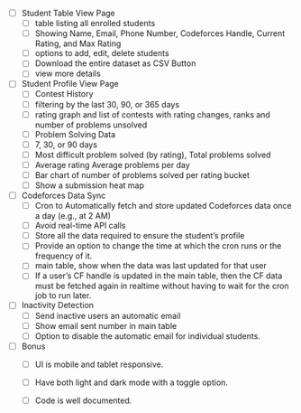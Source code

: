 - [ ] Student Table View Page
  - [ ] table listing all enrolled students
  - [ ] Showing Name, Email, Phone Number, Codeforces Handle, Current Rating, and Max Rating
  - [ ] options to add, edit, delete students
  - [ ] Download the entire dataset as CSV Button
  - [ ] view more details
- [ ] Student Profile View Page
  - [ ] Contest History
  - [ ] filtering by the last 30, 90, or 365 days
  - [ ] rating graph and list of contests with rating changes, ranks and number of problems unsolved
  - [ ] Problem Solving Data
  - [ ] 7, 30, or 90 days
  - [ ] Most difficult problem solved (by rating), Total problems solved
  - [ ] Average rating Average problems per day
  - [ ] Bar chart of number of problems solved per rating bucket
  - [ ] Show a submission heat map
- [ ] Codeforces Data Sync
  - [ ] Cron to Automatically fetch and store updated Codeforces data once a day (e.g., at 2 AM) 
  - [ ] Avoid real-time API calls 
  - [ ] Store all the data required to ensure the student’s profile
  - [ ] Provide an option to change the time at which the cron runs or the frequency of it.
  - [ ] main table, show when the data was last updated for that user
  - [ ] If a user’s CF handle is updated in the main table, then the CF data must be fetched again in realtime without having to wait for the cron job to run later.
- [ ] Inactivity Detection
  - [ ] Send inactive users an automatic email
  - [ ] Show email sent number in main table 
  - [ ] Option to disable the automatic email for individual students.
- [ ] Bonus
  - [ ] UI is mobile and tablet responsive.
  - [ ] Have both light and dark mode with a toggle option.
  - [ ] Code is well documented.






